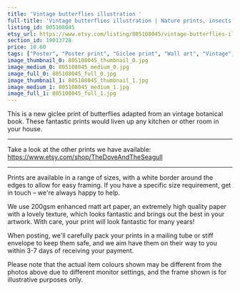 ```yaml
---
title: 'Vintage butterflies illustration '
full-title: 'Vintage butterflies illustration | Nature prints, insects, botany, wall art, room decor, botanical print | High quality giclee print'
listing_id: 805108045
etsy_url: https://www.etsy.com/listing/805108045/vintage-butterflies-illustration-nature?utm_source=site&utm_medium=api&utm_campaign=api
section_id: 19013728
price: 10.60
tags: ["Poster", "Poster print", "Giclee print", "Wall art", "Vintage", "Watercolour", "Nature", "Botanical art", "Wildlife", "Nature print", "Butterfly print", "Butterfly art"]
image_thumbnail_0: 805108045_thumbnail_0.jpg
image_medium_0: 805108045_medium_0.jpg
image_full_0: 805108045_full_0.jpg
image_thumbnail_1: 805108045_thumbnail_1.jpg
image_medium_1: 805108045_medium_1.jpg
image_full_1: 805108045_full_1.jpg
---
```

This is a new giclee print of butterflies adapted from an vintage botanical book. These fantastic prints would liven up any kitchen or other room in your house. 

---

Take a look at the other prints we have available: https://www.etsy.com/shop/TheDoveAndTheSeagull

---

Prints are available in a range of sizes, with a white border around the edges to allow for easy framing. If you have a specific size requirement, get in touch – we&#39;re always happy to help.

We use 200gsm enhanced matt art paper, an extremely high quality paper with a lovely texture, which looks fantastic and brings out the best in your artwork. With care, your print will look fantastic for many years!

When posting, we&#39;ll carefully pack your prints in a mailing tube or stiff envelope to keep them safe, and we aim have them on their way to you within 3-7 days of receiving your payment.

Please note that the actual item colours shown may be different from the photos above due to different monitor settings, and the frame shown is for illustrative purposes only.

